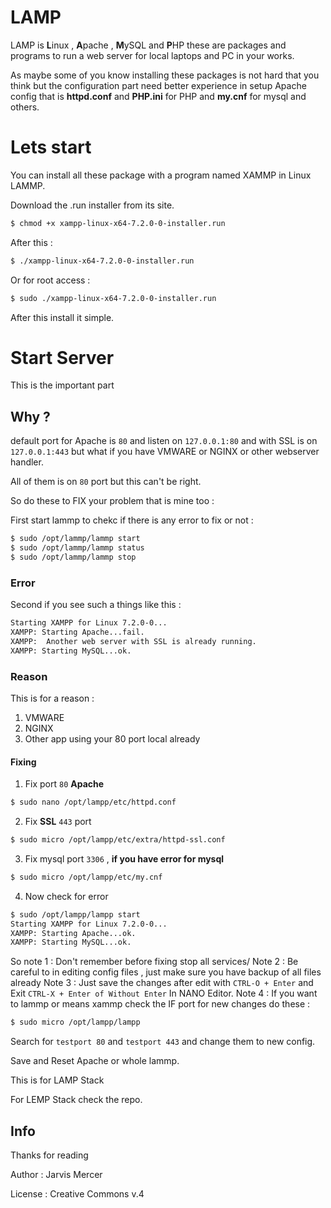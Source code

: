 # LAMP

LAMP is **L**inux , **A**pache , **M**ySQL and **P**HP these are packages and programs to run a web server for local laptops and PC in your works.

As maybe some of you know installing these packages is not hard that you think but the configuration part need better experience in setup Apache config that is **httpd.conf** and **PHP.ini** for PHP and **my.cnf** for mysql and others.

# Lets start

You can install all these package with a program named XAMMP in Linux LAMMP.

Download the .run installer from its site.

```sh
$ chmod +x xampp-linux-x64-7.2.0-0-installer.run
```

After this :

```sh
$ ./xampp-linux-x64-7.2.0-0-installer.run
```

Or for root access :

```sh
$ sudo ./xampp-linux-x64-7.2.0-0-installer.run
```

After this install it simple.

# Start Server

This is the important part

## Why ?

default port for Apache is `80` and listen on `127.0.0.1:80` and with SSL is on `127.0.0.1:443` but what if you have VMWARE or NGINX or other webserver handler.

All of them is on `80` port but this can't be right.

So do these to FIX your problem that is mine too :

First start lammp to chekc if there is any error to fix or not :

```sh
$ sudo /opt/lammp/lammp start
$ sudo /opt/lammp/lammp status
$ sudo /opt/lammp/lammp stop
```

### Error

Second if you see such a things like this :

```sh
Starting XAMPP for Linux 7.2.0-0...
XAMPP: Starting Apache...fail.
XAMPP:  Another web server with SSL is already running.
XAMPP: Starting MySQL...ok.
```

### Reason

This is for a reason :
1. VMWARE
2. NGINX
3. Other app using your 80 port local already

#### Fixing

1. Fix port `80` **Apache**

```sh
$ sudo nano /opt/lampp/etc/httpd.conf
```

2. Fix **SSL** `443` port

```sh
$ sudo micro /opt/lampp/etc/extra/httpd-ssl.conf 
```

3. Fix mysql port `3306` , **if you have error for mysql**

```sh
$ sudo micro /opt/lampp/etc/my.cnf
```

4. Now check for error

```sh
$ sudo /opt/lampp/lampp start
Starting XAMPP for Linux 7.2.0-0...
XAMPP: Starting Apache...ok.
XAMPP: Starting MySQL...ok.
```

So note 1 : Don't remember before fixing stop all services/
Note 2 : Be careful to in editing config files , just make sure you have backup of all files already
Note 3 : Just save the changes after edit with `CTRL-O + Enter` and Exit `CTRL-X + Enter of Without Enter` In NANO Editor.
Note 4 : If you want to lammp or means xammp check the IF port for new changes do these :

```sh
$ sudo micro /opt/lampp/lampp
```

Search for `testport 80` and `testport 443` and change them to new config.

Save and Reset Apache or whole lammp.

This is for LAMP Stack

For LEMP Stack check the repo.

## Info

Thanks for reading 

Author : Jarvis Mercer

License : Creative Commons v.4